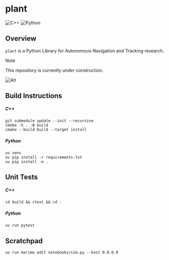 # plant

![C++](https://img.shields.io/badge/C%2B%2B-00599C?style=for-the-badge&logo=c%2B%2B&logoColor=white)
![Python](https://img.shields.io/badge/Python-3776AB?style=for-the-badge&logo=python&logoColor=white)

## Overview

`plant` is a Python Library for Autonomous Navigation and Tracking research.

> [!NOTE]
> This repository is currently under construction.

![Alt](https://repobeats.axiom.co/api/embed/7b396ab12aae81b774176805c20b9f1be8827ccb.svg "Repobeats analytics image")

## Build Instructions

##### C++

```shell
git submodule update --init --recursive
cmake -S . -B build
cmake --build build --target install
```

##### Python

```shell
uv venv
uv pip install -r requirements.txt
uv pip install -e .
```

## Unit Tests

##### C++

```shell
cd build && ctest && cd -
```

##### Python

```shell
uv run pytest
```

## Scratchpad

```shell
uv run marimo edit notebooks/sim.py --host 0.0.0.0
```
